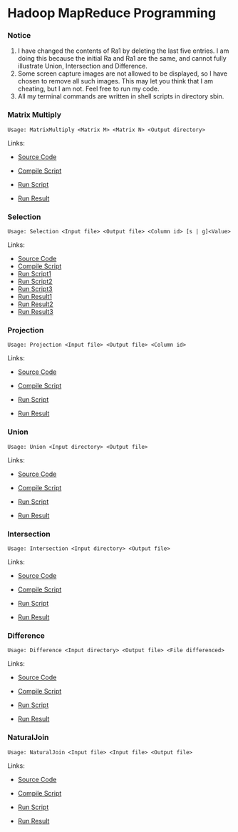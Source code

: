 # Hadoop MapReduce Programming

### Notice

1. I have changed the contents of Ra1 by deleting the last five entries. I am doing this because the initial Ra and Ra1 are the same, and cannot fully illustrate Union, Intersection and Difference.
2. Some screen capture images are not allowed to be displayed, so I have chosen to remove all such images. This may let you think that I am cheating, but I am not. Feel free to run my code.
3. All my terminal commands are written in shell scripts in directory sbin.

### Matrix Multiply

```shell
Usage: MatrixMultiply <Matrix M> <Matrix N> <Output directory>
```

Links:

- [Source Code](https://github.com/PerseusW/Hadoop/blob/master/171860611-王麦迪-作业4/code/MatrixMultiply.java)
- [Compile Script](https://github.com/PerseusW/Hadoop/blob/master/171860611-王麦迪-作业4/sbin/compileMatrixMultiply.sh)
- [Run Script](https://github.com/PerseusW/Hadoop/blob/master/171860611-王麦迪-作业4/sbin/runMatrixMultiply.sh)

- [Run Result](https://github.com/PerseusW/Hadoop/blob/master/171860611-王麦迪-作业4/ans/MatrixMultiply)

### Selection

```shell
Usage: Selection <Input file> <Output file> <Column id> [s | g]<Value>
```

Links:

- [Source Code](https://github.com/PerseusW/Hadoop/blob/master/171860611-王麦迪-作业4/code/Selection.java)
- [Compile Script](https://github.com/PerseusW/Hadoop/blob/master/171860611-王麦迪-作业4/sbin/compileSelection.sh)
- [Run Script1](https://github.com/PerseusW/Hadoop/blob/master/171860611-王麦迪-作业4/sbin/runSelection1.sh)
- [Run Script2](https://github.com/PerseusW/Hadoop/blob/master/171860611-王麦迪-作业4/sbin/runSelection2.sh)
- [Run Script3](https://github.com/PerseusW/Hadoop/blob/master/171860611-王麦迪-作业4/sbin/runSelection3.sh)
- [Run Result1](https://github.com/PerseusW/Hadoop/blob/master/171860611-王麦迪-作业4/ans/Selection1)
- [Run Result2](https://github.com/PerseusW/Hadoop/blob/master/171860611-王麦迪-作业4/ans/Selection2)
- [Run Result3](https://github.com/PerseusW/Hadoop/blob/master/171860611-王麦迪-作业4/ans/Selection3)

### Projection

```shell
Usage: Projection <Input file> <Output file> <Column id>
```

Links:

- [Source Code](https://github.com/PerseusW/Hadoop/blob/master/171860611-王麦迪-作业4/code/Projection.java)
- [Compile Script](https://github.com/PerseusW/Hadoop/blob/master/171860611-王麦迪-作业4/sbin/compileProjection.sh)
- [Run Script](https://github.com/PerseusW/Hadoop/blob/master/171860611-王麦迪-作业4/sbin/runProjection.sh)

- [Run Result](https://github.com/PerseusW/Hadoop/blob/master/171860611-王麦迪-作业4/ans/Projection)

### Union

```shell
Usage: Union <Input directory> <Output file>
```

Links:

- [Source Code](https://github.com/PerseusW/Hadoop/blob/master/171860611-王麦迪-作业4/code/Union.java)
- [Compile Script](https://github.com/PerseusW/Hadoop/blob/master/171860611-王麦迪-作业4/sbin/compileUnion.sh)
- [Run Script](https://github.com/PerseusW/Hadoop/blob/master/171860611-王麦迪-作业4/sbin/runUnion.sh)

- [Run Result](https://github.com/PerseusW/Hadoop/blob/master/171860611-王麦迪-作业4/ans/Union)

### Intersection

```shell
Usage: Intersection <Input directory> <Output file>
```

Links:

- [Source Code](https://github.com/PerseusW/Hadoop/blob/master/171860611-王麦迪-作业4/code/Intersection.java)
- [Compile Script](https://github.com/PerseusW/Hadoop/blob/master/171860611-王麦迪-作业4/sbin/compileIntersection.sh)
- [Run Script](https://github.com/PerseusW/Hadoop/blob/master/171860611-王麦迪-作业4/sbin/runIntersection.sh)

- [Run Result](https://github.com/PerseusW/Hadoop/blob/master/171860611-王麦迪-作业4/ans/Intersection)

### Difference

```shell
Usage: Difference <Input directory> <Output file> <File differenced>
```

Links:

- [Source Code](https://github.com/PerseusW/Hadoop/blob/master/171860611-王麦迪-作业4/code/Difference.java)
- [Compile Script](https://github.com/PerseusW/Hadoop/blob/master/171860611-王麦迪-作业4/sbin/compileDifference.sh)
- [Run Script](https://github.com/PerseusW/Hadoop/blob/master/171860611-王麦迪-作业4/sbin/runDifference.sh)

- [Run Result](https://github.com/PerseusW/Hadoop/blob/master/171860611-王麦迪-作业4/ans/Difference)

### NaturalJoin

```shell
Usage: NaturalJoin <Input file> <Input file> <Output file>
```

Links:

- [Source Code](https://github.com/PerseusW/Hadoop/blob/master/171860611-王麦迪-作业4/code/NaturalJoin.java)
- [Compile Script](https://github.com/PerseusW/Hadoop/blob/master/171860611-王麦迪-作业4/sbin/compileNaturalJoin.sh)
- [Run Script](https://github.com/PerseusW/Hadoop/blob/master/171860611-王麦迪-作业4/sbin/runNaturalJoin.sh)

- [Run Result](https://github.com/PerseusW/Hadoop/blob/master/171860611-王麦迪-作业4/ans/NaturalJoin)

